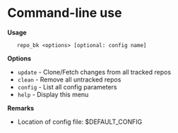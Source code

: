 Command-line use
================
**Usage**
 ```
 	repo_bk <options> [optional: config name]
 ```
**Options**
- ```update``` - Clone/Fetch changes from all tracked repos
- ```clean``` - Remove all untracked repos
- ```config``` - List all config parameters
- ```help``` - Display this menu


**Remarks**
- Location of config file: $DEFAULT_CONFIG
